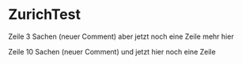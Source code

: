 # ZurichTest

Zeile 3 Sachen (neuer Comment)
aber jetzt noch eine Zeile mehr hier






Zeile 10 Sachen (neuer Comment)
und jetzt hier noch eine Zeile